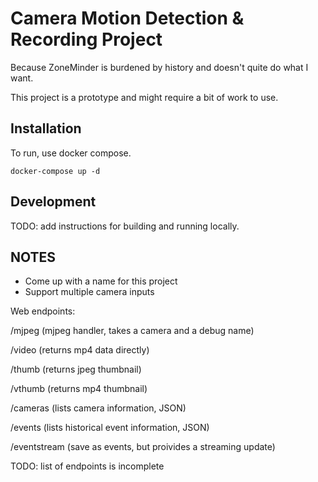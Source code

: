 # Camera Motion Detection & Recording Project

Because ZoneMinder is burdened by history and doesn't quite do what I want.

This project is a prototype and might require a bit of work to use.

## Installation

To run, use docker compose.

```
docker-compose up -d
```

## Development

TODO: add instructions for building and running locally.

## NOTES

 - Come up with a name for this project
 - Support multiple camera inputs

Web endpoints:

 /mjpeg
   (mjpeg handler, takes a camera and a debug name)

 /video
   (returns mp4 data directly)

 /thumb
   (returns jpeg thumbnail)

 /vthumb
   (returns mp4 thumbnail)

 /cameras
   (lists camera information, JSON)

 /events
   (lists historical event information, JSON)

 /eventstream
   (save as events, but proivides a streaming update)

TODO: list of endpoints is incomplete

